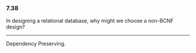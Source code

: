 ### 7.38

In designing a relational database, why might we choose a non-BCNF design?

---

Dependency Preserving.